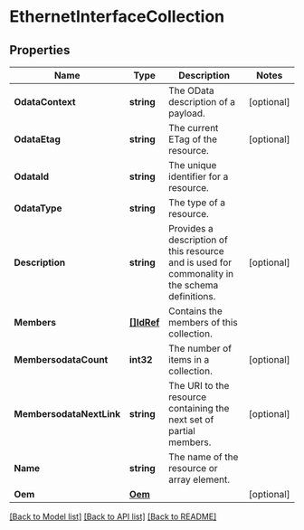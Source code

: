 # EthernetInterfaceCollection

## Properties
Name | Type | Description | Notes
------------ | ------------- | ------------- | -------------
**OdataContext** | **string** | The OData description of a payload. | [optional] 
**OdataEtag** | **string** | The current ETag of the resource. | [optional] 
**OdataId** | **string** | The unique identifier for a resource. | 
**OdataType** | **string** | The type of a resource. | 
**Description** | **string** | Provides a description of this resource and is used for commonality  in the schema definitions. | [optional] 
**Members** | [**[]IdRef**](idRef.md) | Contains the members of this collection. | 
**MembersodataCount** | **int32** | The number of items in a collection. | [optional] 
**MembersodataNextLink** | **string** | The URI to the resource containing the next set of partial members. | [optional] 
**Name** | **string** | The name of the resource or array element. | 
**Oem** | [**Oem**](Oem.md) |  | [optional] 

[[Back to Model list]](../README.md#documentation-for-models) [[Back to API list]](../README.md#documentation-for-api-endpoints) [[Back to README]](../README.md)


